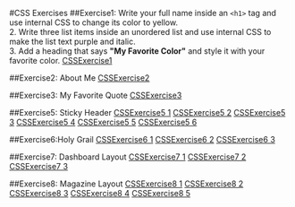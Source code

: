#CSS Exercises
##Exercise1:  Write your full name inside an `<h1>` tag and use internal CSS to change its color to yellow.  
2. Write three list items inside an unordered list and use internal CSS to make the list text purple and italic.  
3. Add a heading that says **"My Favorite Color"** and style it with your favorite color.
[CSSExercise1](https://github.com/user-attachments/assets/7b2d931f-df8d-498e-9f94-51396d94b021)

##Exercise2: About Me
[CSSExercise2](https://github.com/user-attachments/assets/6a425b15-114d-4c33-8ebc-a627647efba9)

##Exercise3: My Favorite Quote
[CSSExercise3](https://github.com/user-attachments/assets/00f6ec93-e54d-4b0a-8041-5991cd312354)

##Exercise5: Sticky Header
[CSSExercise5 1](https://github.com/user-attachments/assets/1b454a8a-8e28-4465-becb-9b1446d09780)
[CSSExercise5 2](https://github.com/user-attachments/assets/1213b1c1-db0d-49fc-a681-04f853edd180)
[CSSExercise5 3](https://github.com/user-attachments/assets/41e92a74-e75f-43fc-a901-bb77958c9c38)
[CSSExercise5 4](https://github.com/user-attachments/assets/95e2d00d-9638-4ffe-a4d3-a3499f53a950)
[CSSExercise5 5](https://github.com/user-attachments/assets/096d37bb-ce1b-43e4-b07a-6d31dd078663)
[CSSExercise5 6](https://github.com/user-attachments/assets/26b0e397-4bb3-4748-862e-9aba21641600)

##Exercise6:Holy Grail
[CSSExercise6 1](https://github.com/user-attachments/assets/583c9b92-3aca-40c5-a441-3cc8f021310a)
[CSSExercise6 2](https://github.com/user-attachments/assets/641dc8bd-d090-49d7-b5c6-7d074d10cde7)
[CSSExercise6 3](https://github.com/user-attachments/assets/3153ab82-e117-4052-ad5c-21089d01c1be)

##Exercise7: Dashboard Layout
[CSSExercise7 1](https://github.com/user-attachments/assets/29403f8c-0531-46ea-a4f7-b141342f8091)
[CSSExercise7 2](https://github.com/user-attachments/assets/b031d6c1-9860-48ec-9119-4c45ebaa54ad)
[CSSExercise7 3](https://github.com/user-attachments/assets/4b8151ab-d5e9-4ea4-9810-60be4f80e65f)

##Exercise8: Magazine Layout
[CSSExercise8 1](https://github.com/user-attachments/assets/827f0bba-92eb-4e16-9c72-e19cd461efe4)
[CSSExercise8 2](https://github.com/user-attachments/assets/e575ce33-87ba-4b3a-9435-8788dbf8aee7)
[CSSExercise8 3](https://github.com/user-attachments/assets/f27862d2-5144-45b9-add9-2f901979087a)
[CSSExercise8 4](https://github.com/user-attachments/assets/7fb93fef-ddf4-43d3-af76-6f4d01bf628a)
[CSSExercise8 5](https://github.com/user-attachments/assets/7b1c449a-0cdc-464e-9aeb-5e4feb01c742)












